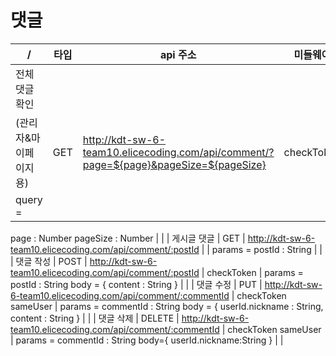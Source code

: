 # 댓글

| / | 타입 | api 주소 | 미들웨어 | req | res |
| --- | --- | --- | --- | --- | --- |
| 전체댓글확인
(관리자&마이페이지용) | GET | http://kdt-sw-6-team10.elicecoding.com/api/comment/?page=${page}&pageSize=${pageSize} | checkToken
 | query = 
   page : Number
   pageSize : Number |  |
| 게시글 댓글 | GET | http://kdt-sw-6-team10.elicecoding.com/api/comment/:postId |  | params = postId : String |  |
| 댓글 작성 | POST | http://kdt-sw-6-team10.elicecoding.com/api/comment/:postId | checkToken | params = postId : String
body = {
  content : String
} |  |
| 댓글 수정 | PUT | http://kdt-sw-6-team10.elicecoding.com/api/comment/:commentId | checkToken
sameUser | params = commentId : String
body = {
  userId.nickname : String, 
  content : String
} |  |
| 댓글 삭제 | DELETE | http://kdt-sw-6-team10.elicecoding.com/api/comment/:commentId | checkToken
sameUser | params = commentId : String
body={
  userId.nickname:String
} |  |